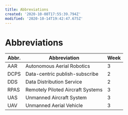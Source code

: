 ```yaml
---
title: Abbreviations
created: '2020-10-08T17:55:39.794Z'
modified: '2020-10-14T19:42:47.675Z'
---
```


# Abbreviations
| Abbr. | Abbreviation | Week |
| --- | --- | --- |
| AAR | Autonomous Aerial Robotics | 3 |
| DCPS | Data-centric publish-subscribe | 2 |
| DDS | Data Distribution Service | 2 |
| RPAS | Remotely Piloted Aircraft Systems | 3 |
| UAS | Unmanned Aircraft System | 3 |
| UAV | Unmanned Aerial Vehicle | 3 |

